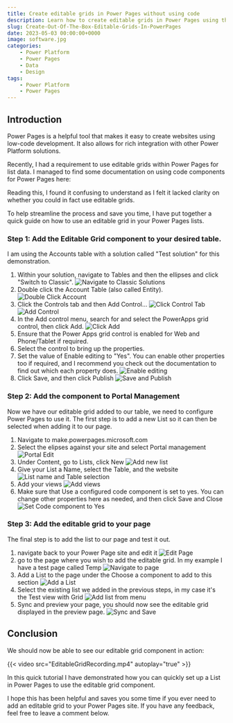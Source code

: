 ```yaml
---
title: Create editable grids in Power Pages without using code
description: Learn how to create editable grids in Power Pages using the out-of-the-box Editable Grid control and add it to your List.
slug: Create-Out-Of-The-Box-Editable-Grids-In-PowerPages
date: 2023-05-03 00:00:00+0000
image: software.jpg
categories:
    - Power Platform
    - Power Pages
    - Data
    - Design
tags:
    - Power Platform
    - Power Pages
---
```


## Introduction 

Power Pages is a helpful tool that makes it easy to create websites using low-code development. It also allows for rich integration with other Power Platform solutions.

Recently, I had a requirement to use editable grids within Power Pages for list data. I managed to find some documentation on using code components for Power Pages here:

Reading this, I found it confusing to understand as I felt it lacked clarity on whether you could in fact use editable grids.

To help streamline the process and save you time, I have put together a quick guide on how to use an editable grid in your Power Pages lists.

### Step 1: Add the Editable Grid component to your desired table.

I am using the Accounts table with a solution called "Test solution" for this demonstration.

1. Within your solution, navigate to Tables and then the ellipses and click "Switch to Classic".
![Navigate to Classic Solutions](NavigateToClassic.png)
2. Double click the Account Table (also called Entity).
![Double Click Account](DoubleClickAccount.png)
3. Click the Controls tab and then Add Control...
![Click Control Tab](ClickControl.png)
![Add Control](AddControl.png)
4. In the Add control menu, search for and select the PowerApps grid control, then click Add.
![Click Add](ClickAdd.png)
5. Ensure that the Power Apps grid control is enabled for Web and Phone/Tablet if required.
6. Select the control to bring up the properties.
7. Set the value of Enable editing to "Yes". You can enable other properties too if required, and I recommend you check out the documentation to find out which each property does.
![Enable editing](EnableEditing.png)
8. Click Save, and then click Publish
![Save and Publish](SavePublish.png)

### Step 2: Add the component to Portal Management

Now we have our editable grid added to our table, we need to configure Power Pages to use it. The first step is to add a new List so it can then be selected when adding it to our page.

1. Navigate to make.powerpages.microsoft.com
2. Select the elipses against your site and select Portal management
![Portal Edit](PortalManagement2-min.png)
3. Under Content, go to Lists, click New
![Add new list](NewList.png)
4. Give your List a Name, select the Table, and the website
![List name and Table selection](NameTableWebsite.png)
5. Add your views
![Add  views](AddViews.png)
6. Make sure that Use a configured code component is set to yes. You can change other properties here as needed, and then click Save and Close
![Set Code component to Yes](CodeComponentYes.png)

### Step 3: Add the editable grid to your page

The final step is to add the list to our page and test it out.

1. navigate back to your Power Page site and edit it
![Edit Page](EditPage.png)
2. go to the page where you wish to add the editable grid. In my example I have a test page called Temp
![Navigate to page](GoToTemp.png)
3. Add a List to the page under the Choose a component to add to this section
![Add a List](AddList.png)
4. Select the existing list we added in the previous steps, in my case it's the Test view with Grid
![Add list from menu](AddtestViewWithGrid.png)
5. Sync and preview your page, you should now see the editable grid displayed in the preview page.
![Sync and Save](SyncPreview.png)

## Conclusion

We should now be able to see our editable grid component in action:

{{< video src="EditableGridRecording.mp4" autoplay="true" >}}

In this quick tutorial I have demonstrated how you can quickly set up a List in Power Pages to use the editable grid component.

I hope this has been helpful and saves you some time if you ever need to add an editable grid to your Power Pages site. If you have any feedback, feel free to leave a comment below.
